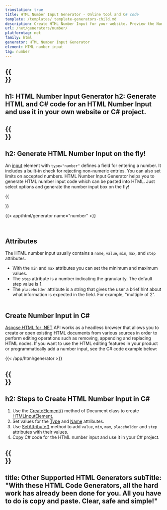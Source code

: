 ```yaml
---
translation: true
title: HTML Number Input Generator - Online tool and C# code
template: /templates/_template-generators-child.md
description: Сreate HTML Number Input for your website. Рreview the Number Input, copy and use generated HTML and C# code in your project!
url: /net/generators/number/
platformtag: net
family: html
generator: HTML Number Input Generator
element: HTML number input
tag: number
---
```


{{<section banner>}}
---
h1: HTML Number Input Generator
h2: Generate HTML and C# code for an HTML Number Input and use it in your own website or C# project.
---

{{<section overview>}}
---
h2: Generate HTML Number Input on the fly!
---

An [input](https://html.spec.whatwg.org/multipage/input.html#the-input-element) element with `type="number"` defines a field for entering a number. It includes a built-in check for rejecting non-numeric entries. You can also set limits on accepted numbers. HTML Number Input Generator helps you to generate HTML number input code which can be pasted into HTML. Just select options and generate the number input box on the fly!

{{<section plugin>}}

{{< app/html/generator name="number" >}}

<br>
<h2> Attributes </h2>

The HTML number input usually contains a `name`, `value`, `min`, `max`, and `step` attributes. <br>
- With the `min` and `max` attributes you can set the minimum and maximum values.
- The `step` attribute is a number indicating the granularity. The default step value is 1.
- The `placeholder` attribute is a string that gives the user a brief hint about what information is expected in the field. For example, "multiple of 2".<br><br>

<h2> Create Number Input in C#</h2>

[Aspose.HTML for .NET](/html/{{lang.url-fragment}}net/) API works as a headless browser that allows you to create or open existing HTML documents from various sources in order to perform editing operations such as removing, appending and replacing HTML nodes. If you want to use the HTML editing features in your product or programmatically add a number input, see the C# code example below:

{{< /app/html/generator >}}

{{<section steps>}}
---
h2: Steps to Create HTML Number Input in C#
---

1. Use the [CreateElement()](https://reference.aspose.com/html/net/aspose.html.dom/document/createelement/) method of Document class to create [HTMLInputElement.](https://reference.aspose.com/html/net/aspose.html/htmlinputelement/)
1. Set values for the [Type](https://reference.aspose.com/html/net/aspose.html/htmlinputelement/type/) and [Name](https://reference.aspose.com/html/net/aspose.html/htmlinputelement/name/) attributes.
1. Use [SetAttribute()](https://reference.aspose.com/html/net/aspose.html.dom/element/setattribute/) method to add `value`, `min`, `max`, `placeholder` and `step` attributes with their values.
1. Copy C# code for the HTML number input and use it in your C# project.

{{<section other-generators>}}
---
title: Other Supported HTML Generators
subTitle: "With these HTML Code Generators, all the hard work has already been done for you. All you have to do is copy and paste. Clear, safe and simple!"
---
